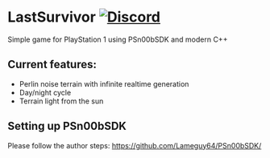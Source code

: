 # LastSurvivor [![Discord](https://img.shields.io/discord/717501929642655804?label=Discord)](https://discord.gg/9s4STu4QEH)
Simple game for PlayStation 1 using PSn00bSDK and modern C++

## Current features:
* Perlin noise terrain with infinite realtime generation
* Day/night cycle
* Terrain light from the sun

## Setting up PSn00bSDK
Please follow the author steps: https://github.com/Lameguy64/PSn00bSDK/
